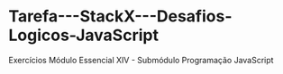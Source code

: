 # Tarefa---StackX---Desafios-Logicos-JavaScript
Exercícios Módulo Essencial XIV - Submódulo Programação JavaScript
